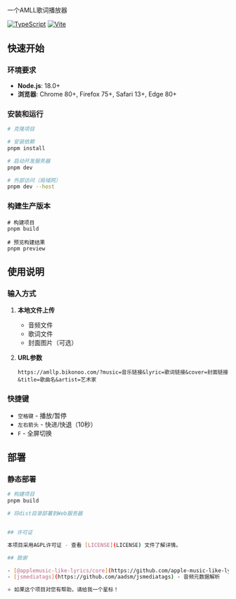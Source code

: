 # 
一个AMLL歌词播放器

[![TypeScript](https://img.shields.io/badge/TypeScript-007ACC?style=flat&logo=typescript&logoColor=white)](https://www.typescriptlang.org/)
[![Vite](https://img.shields.io/badge/Vite-646CFF?style=flat&logo=vite&logoColor=white)](https://vitejs.dev/)


##  快速开始

### 环境要求

- **Node.js**: 18.0+
- **浏览器**: Chrome 80+, Firefox 75+, Safari 13+, Edge 80+

### 安装和运行

```bash
# 克隆项目

# 安装依赖
pnpm install

# 启动开发服务器
pnpm dev

# 外部访问（局域网）
pnpm dev --host
```

### 构建生产版本

```
# 构建项目
pnpm build

# 预览构建结果
pnpm preview
```

##  使用说明

### 输入方式

1. **本地文件上传**
   - 音频文件
   - 歌词文件
   - 封面图片（可选）

2. **URL参数**
   ```
   https://amllp.bikonoo.com/?music=音乐链接&lyric=歌词链接&cover=封面链接&title=歌曲名&artist=艺术家
   ```

### 快捷键

- `空格键` - 播放/暂停
- `左右箭头` - 快进/快退（10秒）
- `F` - 全屏切换


## 部署

### 静态部署

```bash
# 构建项目
pnpm build

# 将dist目录部署到Web服务器


## 许可证

本项目采用AGPL许可证 - 查看 [LICENSE](LICENSE) 文件了解详情。

## 致谢

- [@applemusic-like-lyrics/core](https://github.com/apple-music-like-lyrics/core) - 歌词渲染核心库
- [jsmediatags](https://github.com/aadsm/jsmediatags) - 音频元数据解析

⭐ 如果这个项目对您有帮助，请给我一个星标！
